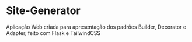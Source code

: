 # Site-Generator
Aplicação Web criada para apresentação dos padrões Builder, Decorator e Adapter, feito com Flask e TailwindCSS
